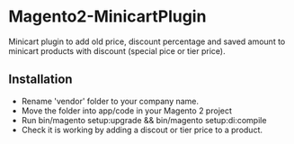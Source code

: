 # Magento2-MinicartPlugin
Minicart plugin to add old price, discount percentage and saved amount to minicart products with discount (special pice or tier price). 

## Installation 
- Rename 'vendor' folder to your company name. 
- Move the folder into app/code in your Magento 2 project
- Run bin/magento setup:upgrade && bin/magento setup:di:compile
- Check it is working by adding a discout or tier price to a product. 
